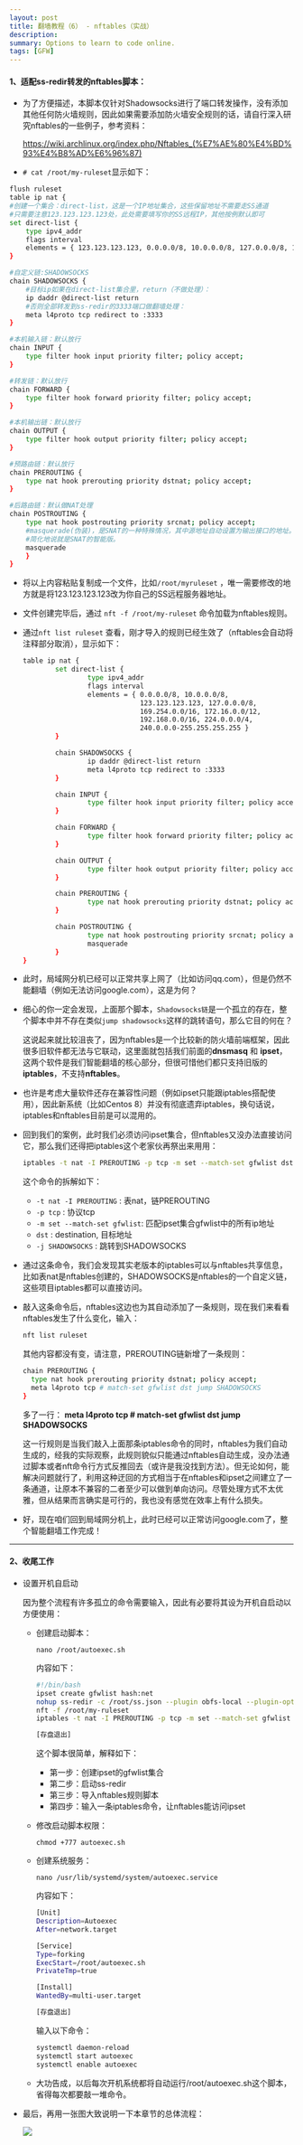 ```yaml
---
layout: post
title: 翻墙教程（6） - nftables（实战）
description: 
summary: Options to learn to code online.
tags: [GFW]
---
```


#### 1、适配ss-redir转发的nftables脚本：

- 为了方便描述，本脚本仅针对Shadowsocks进行了端口转发操作，没有添加其他任何防火墙规则，因此如果需要添加防火墙安全规则的话，请自行深入研究nftables的一些例子，参考资料：

  https://wiki.archlinux.org/index.php/Nftables_(%E7%AE%80%E4%BD%93%E4%B8%AD%E6%96%87)

- `# cat /root/my-ruleset`显示如下：

```bash
flush ruleset
table ip nat {
#创建一个集合：direct-list，这是一个IP地址集合，这些保留地址不需要走SS通道
#只需要注意123.123.123.123处，此处需要填写你的SS远程IP，其他按例默认即可
set direct-list {
	type ipv4_addr
	flags interval
	elements = { 123.123.123.123, 0.0.0.0/8, 10.0.0.0/8, 127.0.0.0/8, 169.254.0.0/16, 172.16.0.0/12, 192.168.0.0/16, 224.0.0.0/4, 240.0.0.0/4 }
}

#自定义链:SHADOWSOCKS
chain SHADOWSOCKS {
	#目标ip如果在direct-list集合里，return（不做处理）：
	ip daddr @direct-list return
	#否则全部转发到ss-redir的3333端口做翻墙处理：
	meta l4proto tcp redirect to :3333
}

#本机输入链：默认放行
chain INPUT {
	type filter hook input priority filter; policy accept;
}

#转发链：默认放行
chain FORWARD {
	type filter hook forward priority filter; policy accept;
}

#本机输出链：默认放行
chain OUTPUT {
	type filter hook output priority filter; policy accept;
}

#预路由链：默认放行
chain PREROUTING {
	type nat hook prerouting priority dstnat; policy accept;
}

#后路由链：默认做NAT处理
chain POSTROUTING {
	type nat hook postrouting priority srcnat; policy accept;
	#masquerade(伪装)，是SNAT的一种特殊情况，其中源地址自动设置为输出接口的地址。
	#简化地说就是SNAT的智能版。
	masquerade
	}
}
```

- 将以上内容粘贴复制成一个文件，比如`/root/myruleset` ，唯一需要修改的地方就是将123.123.123.123改为你自己的SS远程服务器地址。

- 文件创建完毕后，通过 `nft -f /root/my-ruleset` 命令加载为nftables规则。

- 通过`nft list ruleset` 查看，刚才导入的规则已经生效了（nftables会自动将注释部分取消），显示如下：

  ```bash
  table ip nat {
          set direct-list {
                  type ipv4_addr
                  flags interval
                  elements = { 0.0.0.0/8, 10.0.0.0/8,
                               123.123.123.123, 127.0.0.0/8,
                               169.254.0.0/16, 172.16.0.0/12,
                               192.168.0.0/16, 224.0.0.0/4,
                               240.0.0.0-255.255.255.255 }
          }
  
          chain SHADOWSOCKS {
                  ip daddr @direct-list return
                  meta l4proto tcp redirect to :3333
          }
  
          chain INPUT {
                  type filter hook input priority filter; policy accept;
          }
  
          chain FORWARD {
                  type filter hook forward priority filter; policy accept;
          }
  
          chain OUTPUT {
                  type filter hook output priority filter; policy accept;
          }
  
          chain PREROUTING {
                  type nat hook prerouting priority dstnat; policy accept;
          }
  
          chain POSTROUTING {
                  type nat hook postrouting priority srcnat; policy accept;
                  masquerade
          }
  }
  ```

- 此时，局域网分机已经可以正常共享上网了（比如访问qq.com），但是仍然不能翻墙（例如无法访问google.com），这是为何？

- 细心的你一定会发现，上面那个脚本，`Shadowsocks链`是一个孤立的存在，整个脚本中并不存在类似`jump shadowsocks`这样的跳转语句，那么它目的何在？

  这说起来就比较沮丧了，因为nftables是一个比较新的防火墙前端框架，因此很多旧软件都无法与它联动，这里面就包括我们前面的**dnsmasq** 和 **ipset**，这两个软件是我们智能翻墙的核心部分，但很可惜他们都只支持旧版的**iptables**，不支持**nftables**。

- 也许是考虑大量软件还存在兼容性问题（例如ipset只能跟iptables搭配使用），因此新系统（比如Centos 8）并没有彻底遗弃iptables，换句话说，iptables和nftables目前是可以混用的。

- 回到我们的案例，此时我们必须访问ipset集合，但nftables又没办法直接访问它，那么我们还得把iptables这个老家伙再祭出来用用：

  ```bash
  iptables -t nat -I PREROUTING -p tcp -m set --match-set gfwlist dst -j SHADOWSOCKS
  ```

  这个命令的拆解如下：

  - `-t nat -I PREROUTING` : 表nat，链PREROUTING
  - `-p tcp` : 协议tcp
  - `-m set --match-set gfwlist`: 匹配ipset集合gfwlist中的所有ip地址
  - `dst` : destination, 目标地址
  - `-j SHADOWSOCKS` : 跳转到SHADOWSOCKS

- 通过这条命令，我们会发现其实老版本的iptables可以与nftables共享信息，比如表nat是nftables创建的，SHADOWSOCKS是nftables的一个自定义链，这些项目iptables都可以直接访问。

- 敲入这条命令后，nftables这边也为其自动添加了一条规则，现在我们来看看nftables发生了什么变化，输入：

  ```bash
  nft list ruleset
  ```

  其他内容都没有变，请注意，PREROUTING链新增了一条规则：

  ```bash
  chain PREROUTING {
  	type nat hook prerouting priority dstnat; policy accept;
  	meta l4proto tcp # match-set gfwlist dst jump SHADOWSOCKS
  }
  ```

  多了一行： **meta l4proto tcp # match-set gfwlist dst jump SHADOWSOCKS**

  这一行规则是当我们敲入上面那条iptables命令的同时，nftables为我们自动生成的，经我的实际观察，此规则貌似只能通过nftables自动生成，没办法通过脚本或者nft命令行方式反推回去（或许是我没找到方法）。但无论如何，能解决问题就行了，利用这种迂回的方式相当于在nftables和ipset之间建立了一条通道，让原本不兼容的二者至少可以做到单向访问。尽管处理方式不太优雅，但从结果而言确实是可行的，我也没有感觉在效率上有什么损失。

- 好，现在咱们回到局域网分机上，此时已经可以正常访问google.com了，整个智能翻墙工作完成！

----

#### 2、收尾工作

- 设置开机自启动

  因为整个流程有许多孤立的命令需要输入，因此有必要将其设为开机自启动以方便使用：

  - 创建启动脚本：

    `nano /root/autoexec.sh`

    内容如下：

    ```bash
    #!/bin/bash
    ipset create gfwlist hash:net
    nohup ss-redir -c /root/ss.json --plugin obfs-local --plugin-opts "obfs=http;obfs-host=baidu.com" > /root/ss.log 2>&1 &
    nft -f /root/my-ruleset
    iptables -t nat -I PREROUTING -p tcp -m set --match-set gfwlist dst -j SHADOWSOCKS
    
    [存盘退出]
    ```

    这个脚本很简单，解释如下：

    - 第一步：创建ipset的gfwlist集合
    - 第二步：启动ss-redir
    - 第三步：导入nftables规则脚本
    - 第四步：输入一条iptables命令，让nftables能访问ipset

  - 修改启动脚本权限：

    `chmod +777 autoexec.sh`

  - 创建系统服务：

    `nano /usr/lib/systemd/system/autoexec.service`

    内容如下：

    ```bash
    [Unit]
    Description=Autoexec
    After=network.target
    
    [Service]
    Type=forking
    ExecStart=/root/autoexec.sh
    PrivateTmp=true
    
    [Install]
    WantedBy=multi-user.target
    
    [存盘退出]
    ```

    输入以下命令：

    ```bash
    systemctl daemon-reload
    systemctl start autoexec
    systemctl enable autoexec
    ```

  - 大功告成，以后每次开机系统都将自动运行/root/autoexec.sh这个脚本，省得每次都要敲一堆命令。

- 最后，再用一张图大致说明一下本章节的总体流程：

  ![](https://github.com/metalage303/metalage303.github.io/blob/master/_posts/images/nft-05.png?raw=true)

